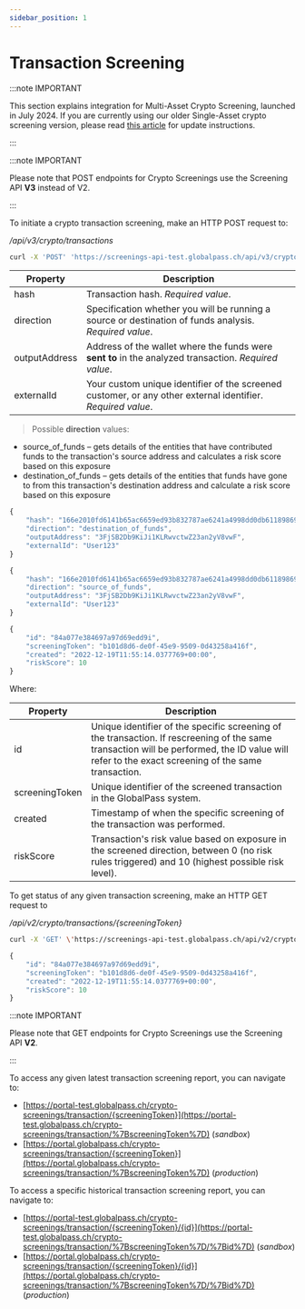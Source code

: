 ```yaml
---
sidebar_position: 1
---
```


# Transaction Screening

:::note IMPORTANT

This section explains integration for Multi-Asset Crypto Screening, launched in July 2024. If you are currently using our older Single-Asset crypto screening version, please read [this article](https://help.globalpass.ch/updating-crypto-screening-from-single-to-multi-asset/) for update instructions.

:::

:::note IMPORTANT

Please note that POST endpoints for Crypto Screenings use the Screening API **V3** instead of V2.

:::

To initiate a crypto transaction screening, make an HTTP POST request to:

_/api/v3/crypto/transactions_

```bash title="Example request"
curl -X 'POST' 'https://screenings-api-test.globalpass.ch/api/v3/crypto/transactions' -H 'accept: text/plain' -H 'Authorization: Bearer {your_access_token}' -H 'Content-Type: application/json' -d '{"hash": "string","direction": "string","outputAddress": "string","externalId": "string"}
```

| Property       | Description                                                                                                 |
| -------------- | ----------------------------------------------------------------------------------------------------------- |
| hash           | Transaction hash. _Required value_.                                                                         |
| direction      | Specification whether you will be running a source or destination of funds analysis. _Required value_.      |
| outputAddress  | Address of the wallet where the funds were **sent to** in the analyzed transaction. _Required value_.       |
| externalId     | Your custom unique identifier of the screened customer, or any other external identifier. _Required value_. |

> Possible **direction** values:

- source_of_funds – gets details of the entities that have contributed funds to the transaction's source address and calculates a risk score based on this exposure
- destination_of_funds – gets details of the entities that funds have gone to from this transaction's destination address and calculate a risk score based on this exposure

```js title="Example Destination of Funds request"
{
    "hash": "166e2010fd6141b65ac6659ed93b832787ae6241a4998dd0db61189869d1f32e",
    "direction": "destination_of_funds",
    "outputAddress": "3FjSB2Db9KiJi1KLRwvctwZ23an2yV8vwF",
    "externalId": "User123"
}
```

```js title="Example Source of Funds request"
{
    "hash": "166e2010fd6141b65ac6659ed93b832787ae6241a4998dd0db61189869d1f32e",
    "direction": "source_of_funds",
    "outputAddress": "3FjSB2Db9KiJi1KLRwvctwZ23an2yV8vwF",
    "externalId": "User123"
}
```

```js title="Example response"
{
    "id": "84a077e384697a97d69edd9i",
    "screeningToken": "b101d8d6-de0f-45e9-9509-0d43258a416f",
    "created": "2022-12-19T11:55:14.0377769+00:00",
    "riskScore": 10
}
```

Where:

| Property       | Description                                                                                                                                                                                       |
| -------------- | ------------------------------------------------------------------------------------------------------------------------------------------------------------------------------------------------- |
| id             | Unique identifier of the specific screening of the transaction. If rescreening of the same transaction will be performed, the ID value will refer to the exact screening of the same transaction. |
| screeningToken | Unique identifier of the screened transaction in the GlobalPass system.                                                                                                                            |
| created        | Timestamp of when the specific screening of the transaction was performed.                                                                                                                         |
| riskScore      | Transaction's risk value based on exposure in the screened direction, between 0 (no risk rules triggered) and 10 (highest possible risk level).                                                    |

To get status of any given transaction screening, make an HTTP GET request to

_/api/v2/crypto/transactions/{screeningToken}_

```bash title="Example request"
curl -X 'GET' \'https://screenings-api-test.globalpass.ch/api/v2/crypto/transactions/b101d8d6-de0f-45e9-9509-0d43258a416f' \-H 'accept: text/plain' \-H 'Authorization: Bearer {your_access_token}'
```

```js title="Example response"
{
    "id": "84a077e384697a97d69edd9i",
    "screeningToken": "b101d8d6-de0f-45e9-9509-0d43258a416f",
    "created": "2022-12-19T11:55:14.0377769+00:00",
    "riskScore": 10
}
```

:::note IMPORTANT

Please note that GET endpoints for Crypto Screenings use the Screening API **V2**.

:::

To access any given latest transaction screening report, you can navigate to:

- [https://portal-test.globalpass.ch/crypto-screenings/transaction/{screeningToken}](https://portal-test.globalpass.ch/crypto-screenings/transaction/%7BscreeningToken%7D) (_sandbox_)
- [https://portal.globalpass.ch/crypto-screenings/transaction/{screeningToken}](https://portal.globalpass.ch/crypto-screenings/transaction/%7BscreeningToken%7D) (_production_)

To access a specific historical transaction screening report, you can navigate to:

- [https://portal-test.globalpass.ch/crypto-screenings/transaction/{screeningToken}/{id}](https://portal-test.globalpass.ch/crypto-screenings/transaction/%7BscreeningToken%7D/%7Bid%7D) (_sandbox_)
- [https://portal.globalpass.ch/crypto-screenings/transaction/{screeningToken}/{id}](https://portal.globalpass.ch/crypto-screenings/transaction/%7BscreeningToken%7D/%7Bid%7D) (_production_)
